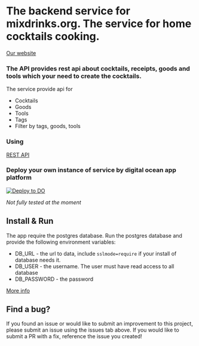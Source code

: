 # The backend service for mixdrinks.org. The service for home cocktails cooking.

[Our website](https://mixdrinks.org/)

### The API provides rest api about cocktails, receipts, goods and tools which your need to create the cocktails.

The service provide api for

* Cocktails
* Goods
* Tools
* Tags
* Filter by tags, goods, tools

### Using

[REST API](https://mixdrinks.github.io/docs/api)

### Deploy your own instance of service by digital ocean app platform

[![Deploy to DO](https://www.deploytodo.com/do-btn-blue.svg)](https://cloud.digitalocean.com/apps/new?repo=https://github.com/MixDrinks/backend/tree/main)

*Not fully tested at the moment*

## Install & Run

The app require the postgres database. Run the postgres database and provide the following environment variables:

* DB_URL - the url to data, include `sslmode=require` if your install of database needs it.
* DB_USER - the username. The user must have read access to all database
* DB_PASSWORD - the password

[More info](https://mixdrinks.github.io/docs/backend/)

## Find a bug?

If you found an issue or would like to submit an improvement to this project, please submit an issue using the issues
tab above. If you would like to submit a PR with a fix, reference the issue you created!
